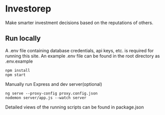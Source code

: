 # Investorep
Make smarter investment decisions based on the reputations of others.

## Run locally
A .env file containing database credentials, api keys, etc. is required for
running this site. An example .env file can be found in the root directory as
.env.example

```
npm install
npm start
```

Manually run Express and dev server(optional)
```
ng serve --proxy-config proxy.config.json
nodemon server/app.js --watch server
```

Detailed views of the running scripts can be found in package.json
